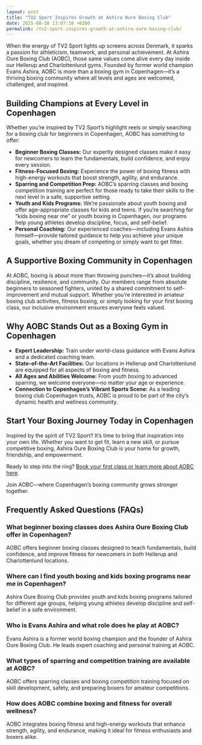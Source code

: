 ```yaml
---
layout: post
title: "TV2 Sport Inspires Growth at Ashira Oure Boxing Club"
date: 2025-08-28 13:07:10 +0200
permalink: /tv2-sport-inspires-growth-at-ashira-oure-boxing-club/
---
```

When the energy of TV2 Sport lights up screens across Denmark, it sparks a passion for athleticism, teamwork, and personal achievement. At Ashira Oure Boxing Club (AOBC), those same values come alive every day inside our Hellerup and Charlottenlund gyms. Founded by former world champion Evans Ashira, AOBC is more than a boxing gym in Copenhagen—it’s a thriving boxing community where all levels and ages are welcomed, challenged, and inspired.

## Building Champions at Every Level in Copenhagen

Whether you’re inspired by TV2 Sport’s highlight reels or simply searching for a boxing club for beginners in Copenhagen, AOBC has something to offer:

- **Beginner Boxing Classes:** Our expertly designed classes make it easy for newcomers to learn the fundamentals, build confidence, and enjoy every session.
- **Fitness-Focused Boxing:** Experience the power of boxing fitness with high-energy workouts that boost strength, agility, and endurance.
- **Sparring and Competition Prep:** AOBC’s sparring classes and boxing competition training are perfect for those ready to take their skills to the next level in a safe, supportive setting.
- **Youth and Kids Programs:** We’re passionate about youth boxing and offer age-appropriate classes for kids and teens. If you’re searching for “kids boxing near me” or youth boxing in Copenhagen, our programs help young athletes develop discipline, focus, and self-belief.
- **Personal Coaching:** Our experienced coaches—including Evans Ashira himself—provide tailored guidance to help you achieve your unique goals, whether you dream of competing or simply want to get fitter.

## A Supportive Boxing Community in Copenhagen

At AOBC, boxing is about more than throwing punches—it’s about building discipline, resilience, and community. Our members range from absolute beginners to seasoned fighters, united by a shared commitment to self-improvement and mutual support. Whether you’re interested in amateur boxing club activities, fitness boxing, or simply looking for your first boxing class, our inclusive environment ensures everyone feels valued.

## Why AOBC Stands Out as a Boxing Gym in Copenhagen

- **Expert Leadership:** Train under world-class guidance with Evans Ashira and a dedicated coaching team.
- **State-of-the-Art Facilities:** Our locations in Hellerup and Charlottenlund are equipped for all aspects of boxing and fitness.
- **All Ages and Abilities Welcome:** From youth boxing to advanced sparring, we welcome everyone—no matter your age or experience.
- **Connection to Copenhagen’s Vibrant Sports Scene:** As a leading boxing club Copenhagen trusts, AOBC is proud to be part of the city’s dynamic health and wellness community.

## Start Your Boxing Journey Today in Copenhagen

Inspired by the spirit of TV2 Sport? It’s time to bring that inspiration into your own life. Whether you want to get fit, learn a new skill, or pursue competitive boxing, Ashira Oure Boxing Club is your home for growth, friendship, and empowerment.

Ready to step into the ring? [Book your first class or learn more about AOBC here](https://www.ashiraoure.com/).

Join AOBC—where Copenhagen’s boxing community grows stronger together.

## Frequently Asked Questions (FAQs)

### What beginner boxing classes does Ashira Oure Boxing Club offer in Copenhagen?
AOBC offers beginner boxing classes designed to teach fundamentals, build confidence, and improve fitness for newcomers in both Hellerup and Charlottenlund locations.

### Where can I find youth boxing and kids boxing programs near me in Copenhagen?
Ashira Oure Boxing Club provides youth and kids boxing programs tailored for different age groups, helping young athletes develop discipline and self-belief in a safe environment.

### Who is Evans Ashira and what role does he play at AOBC?
Evans Ashira is a former world boxing champion and the founder of Ashira Oure Boxing Club. He leads expert coaching and personal training at AOBC.

### What types of sparring and competition training are available at AOBC?
AOBC offers sparring classes and boxing competition training focused on skill development, safety, and preparing boxers for amateur competitions.

### How does AOBC combine boxing and fitness for overall wellness?
AOBC integrates boxing fitness and high-energy workouts that enhance strength, agility, and endurance, making it ideal for fitness enthusiasts and boxers alike.

<script type="application/ld+json">
{
  "@context": "https://schema.org",
  "@type": "BlogPosting",
  "headline": "TV2 Sport Inspires Growth at Ashira Oure Boxing Club",
  "description": "Discover how Ashira Oure Boxing Club (AOBC) in Copenhagen, founded by former world champion Evans Ashira, inspires all levels of boxers with beginner classes, fitness boxing, sparring, youth programs, and personal coaching.",
  "author": {
    "@type": "Person",
    "name": "Evans Ashira"
  },
  "publisher": {
    "@type": "Organization",
    "name": "Ashira Oure Boxing Club",
    "url": "https://www.ashiraoure.com/",
    "logo": {
      "@type": "ImageObject",
      "url": "https://www.ashiraoure.com/logo.png"
    }
  },
  "datePublished": "2024-06-01",
  "mainEntityOfPage": {
    "@type": "WebPage",
    "@id": "https://www.ashiraoure.com/blog/tv2-sport-inspires-growth"
  },
  "keywords": "ashira oure boxing club, ashira oure, aobc, evans ashira, ashira boxing, boxing club copenhagen, boxing gym copenhagen, boxing copenhagen, hellerup boxing gym, copenhagen boxing club, bokseklub københavn, beginner boxing classes, boxing club for beginners, boxing academy, youth boxing, kids boxing near me, boxing classes, sparring classes, boxing competition training, boxing training for kids, amateur boxing club, ashira wellness, yuna ashira, lucas ashira, mino ashira, oure fitness, oure nature, boxing fitness, fitness boxing, gym with boxing, boxing and fitness classes, boxing community, how to train for boxing, boxing drills, boxing sparring rules, boxing workout plan, boxing training schedule, boxing safety tips, first boxing class, evans fitness club, richard olsen boksning, asura boxing club, warrior fight club boxing academy, odyssey boxing club, kickboxing and boxing gym"
}
</script>

<script type="application/ld+json">
{
  "@context": "https://schema.org",
  "@type": "FAQPage",
  "mainEntity": [
    {
      "@type": "Question",
      "name": "What beginner boxing classes does Ashira Oure Boxing Club offer in Copenhagen?",
      "acceptedAnswer": {
        "@type": "Answer",
        "text": "AOBC offers beginner boxing classes designed to teach fundamentals, build confidence, and improve fitness for newcomers in both Hellerup and Charlottenlund locations."
      }
    },
    {
      "@type": "Question",
      "name": "Where can I find youth boxing and kids boxing programs near me in Copenhagen?",
      "acceptedAnswer": {
        "@type": "Answer",
        "text": "Ashira Oure Boxing Club provides youth and kids boxing programs tailored for different age groups, helping young athletes develop discipline and self-belief in a safe environment."
      }
    },
    {
      "@type": "Question",
      "name": "Who is Evans Ashira and what role does he play at AOBC?",
      "acceptedAnswer": {
        "@type": "Answer",
        "text": "Evans Ashira is a former world boxing champion and the founder of Ashira Oure Boxing Club. He leads expert coaching and personal training at AOBC."
      }
    },
    {
      "@type": "Question",
      "name": "What types of sparring and competition training are available at AOBC?",
      "acceptedAnswer": {
        "@type": "Answer",
        "text": "AOBC offers sparring classes and boxing competition training focused on skill development, safety, and preparing boxers for amateur competitions."
      }
    },
    {
      "@type": "Question",
      "name": "How does AOBC combine boxing and fitness for overall wellness?",
      "acceptedAnswer": {
        "@type": "Answer",
        "text": "AOBC integrates boxing fitness and high-energy workouts that enhance strength, agility, and endurance, making it ideal for fitness enthusiasts and boxers alike."
      }
    }
  ]
}
</script>